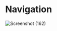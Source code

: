 # Navigation

![Screenshot (162)](https://user-images.githubusercontent.com/74527431/103650007-62194500-4f85-11eb-88a8-af4575a90f05.png)
